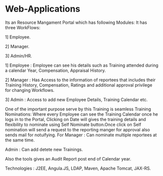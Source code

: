 # Web-Applications
Its an Resource Mangament Portal which has following Modules:
It has three WorkFlows:

1] Employee.

2] Manager.

3] Admin/HR.

1] Employee : Employee can see his details such as Training attended during a calendar Year, Compensation, Appraisal History.

2] Manager : Has Access to the information of reportees that includes their Training History, Compensation, Ratings and additional approval privilege for changing Workflows.

3] Admin : Access to add new Employee Details, Training Calendar etc.

One of the important purpose serve by this Training is seamless Training Nominations: Where every Employee can see the Training Calendar once he logs in to the Portal, Clicking on Date will gives the training details and flexibility to nominate using Self Nominate button.Once click on Self nomination will send a request to the reporting manger for approval also sends mail for notuifying.
For Manager : Can nominate multiple reportees at the same time. 

Admin : Can add detete new Trainings.

Also the tools gives an Audit Report post end of Calendar year.

Technologies : J2EE, Angula.JS, LDAP, Maven, Apache Tomcat, JAX-RS.
